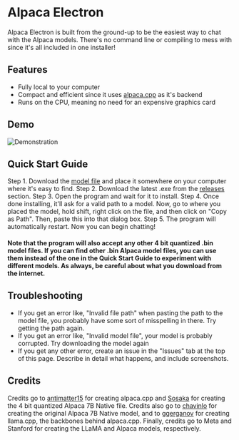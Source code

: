﻿# Alpaca Electron
Alpaca Electron is built from the ground-up to be the easiest way to chat with the Alpaca models. There's no command line or compiling to mess with since it's all included in one installer!

## Features
- Fully local to your computer
- Compact and efficient since it uses [alpaca.cpp](https://github.com/antimatter15/alpaca.cpp) as it's backend
- Runs on the CPU, meaning no need for an expensive graphics card

## Demo
![Demonstration](https://cdn.discordapp.com/attachments/815992022992945212/1089341266942234645/gif.gif)
## Quick Start Guide
Step 1. Download the [model file](https://huggingface.co/Sosaka/Alpaca-native-4bit-ggml/blob/main/ggml-alpaca-7b-q4.bin) and place it somewhere on your computer where it's easy to find.
Step 2. Download the latest .exe from the [releases](https://github.com/ItsPi3141/alpaca-electron/releases) section.
Step 3. Open the program and wait for it to install.
Step 4. Once done installing, it'll ask for a valid path to a model. Now, go to where you placed the model, hold shift, right click on the file, and then click on "Copy as Path". Then, paste this into that dialog box.
Step 5. The program will automatically restart. Now you can begin chatting!

#### Note that the program will also accept any other 4 bit quantized .bin model files. If you can find other .bin Alpaca model files, you can use them instead of the one in the Quick Start Guide to experiment with different models. As always, be careful about what you download from the internet.

## Troubleshooting

 - If you get an error like, "Invalid file path" when pasting the path to the model file, you probably have some sort of misspelling in there. Try getting the path again. 
 - If you get an error like, "Invalid model file", your model is probably corrupted. Try downloading the model again
 - If you get any other error, create an issue in the "Issues" tab at the top of this page. Describe in detail what happens, and include screenshots.

## Credits
Credits go to [antimatter15](https://github.com/antimatter15/alpaca.cpp) for creating alpaca.cpp and [Sosaka](https://huggingface.co/Sosaka/Alpaca-native-4bit-ggml) for creating the 4 bit quantized Alpaca 7B Native file. Credits also go to [chavinlo](https://huggingface.co/chavinlo/alpaca-native) for creating the original Alpaca 7B Native model, and to [ggerganov](https://github.com/ggerganov/llama.cpp) for creating llama.cpp, the backbones behind alpaca.cpp. Finally, credits go to Meta and Stanford for creating the LLaMA and Alpaca models, respectively.
